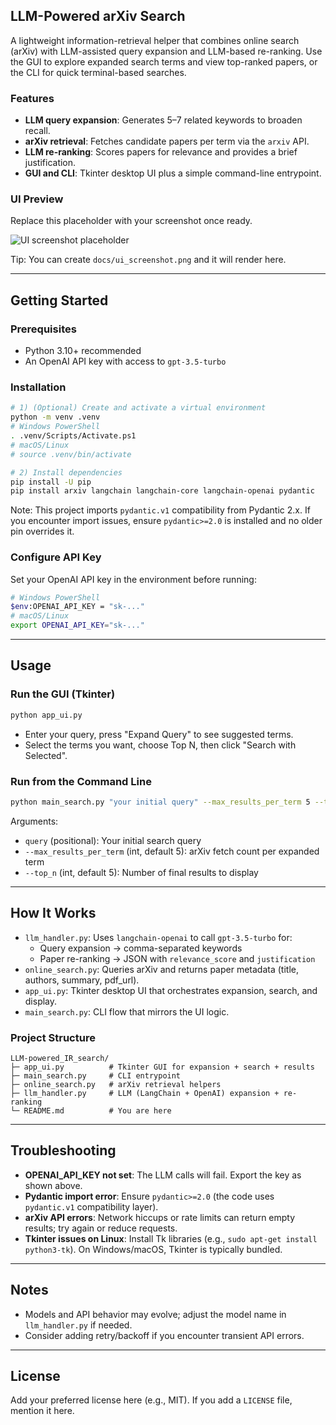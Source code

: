 ## LLM-Powered arXiv Search

A lightweight information-retrieval helper that combines online search (arXiv) with LLM-assisted query expansion and LLM-based re-ranking. Use the GUI to explore expanded search terms and view top-ranked papers, or the CLI for quick terminal-based searches.

### Features
- **LLM query expansion**: Generates 5–7 related keywords to broaden recall.
- **arXiv retrieval**: Fetches candidate papers per term via the `arxiv` API.
- **LLM re-ranking**: Scores papers for relevance and provides a brief justification.
- **GUI and CLI**: Tkinter desktop UI plus a simple command-line entrypoint.

### UI Preview
Replace this placeholder with your screenshot once ready.

![UI screenshot placeholder](docs/ui_screenshot.png)

Tip: You can create `docs/ui_screenshot.png` and it will render here.

---

## Getting Started

### Prerequisites
- Python 3.10+ recommended
- An OpenAI API key with access to `gpt-3.5-turbo`

### Installation
```bash
# 1) (Optional) Create and activate a virtual environment
python -m venv .venv
# Windows PowerShell
. .venv/Scripts/Activate.ps1
# macOS/Linux
# source .venv/bin/activate

# 2) Install dependencies
pip install -U pip
pip install arxiv langchain langchain-core langchain-openai pydantic
```

Note: This project imports `pydantic.v1` compatibility from Pydantic 2.x. If you encounter import issues, ensure `pydantic>=2.0` is installed and no older pin overrides it.

### Configure API Key
Set your OpenAI API key in the environment before running:
```bash
# Windows PowerShell
$env:OPENAI_API_KEY = "sk-..."
# macOS/Linux
export OPENAI_API_KEY="sk-..."
```

---

## Usage

### Run the GUI (Tkinter)
```bash
python app_ui.py
```
- Enter your query, press "Expand Query" to see suggested terms.
- Select the terms you want, choose Top N, then click "Search with Selected".

### Run from the Command Line
```bash
python main_search.py "your initial query" --max_results_per_term 5 --top_n 5
```
Arguments:
- `query` (positional): Your initial search query
- `--max_results_per_term` (int, default 5): arXiv fetch count per expanded term
- `--top_n` (int, default 5): Number of final results to display

---

## How It Works
- `llm_handler.py`: Uses `langchain-openai` to call `gpt-3.5-turbo` for:
  - Query expansion → comma-separated keywords
  - Paper re-ranking → JSON with `relevance_score` and `justification`
- `online_search.py`: Queries arXiv and returns paper metadata (title, authors, summary, pdf_url).
- `app_ui.py`: Tkinter desktop UI that orchestrates expansion, search, and display.
- `main_search.py`: CLI flow that mirrors the UI logic.

### Project Structure
```text
LLM-powered_IR_search/
├─ app_ui.py          # Tkinter GUI for expansion + search + results
├─ main_search.py     # CLI entrypoint
├─ online_search.py   # arXiv retrieval helpers
├─ llm_handler.py     # LLM (LangChain + OpenAI) expansion + re-ranking
└─ README.md          # You are here
```

---

## Troubleshooting
- **OPENAI_API_KEY not set**: The LLM calls will fail. Export the key as shown above.
- **Pydantic import error**: Ensure `pydantic>=2.0` (the code uses `pydantic.v1` compatibility layer).
- **arXiv API errors**: Network hiccups or rate limits can return empty results; try again or reduce requests.
- **Tkinter issues on Linux**: Install Tk libraries (e.g., `sudo apt-get install python3-tk`). On Windows/macOS, Tkinter is typically bundled.

---

## Notes
- Models and API behavior may evolve; adjust the model name in `llm_handler.py` if needed.
- Consider adding retry/backoff if you encounter transient API errors.

---

## License
Add your preferred license here (e.g., MIT). If you add a `LICENSE` file, mention it here.
